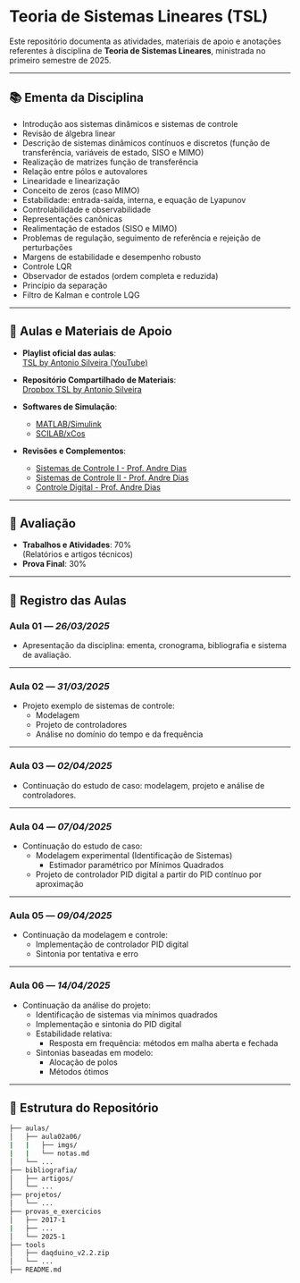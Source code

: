 # Teoria de Sistemas Lineares (TSL)

Este repositório documenta as atividades, materiais de apoio e anotações referentes à disciplina de **Teoria de Sistemas Lineares**, ministrada no primeiro semestre de 2025.

---

## 📚 Ementa da Disciplina

- Introdução aos sistemas dinâmicos e sistemas de controle
- Revisão de álgebra linear
- Descrição de sistemas dinâmicos contínuos e discretos (função de transferência, variáveis de estado, SISO e MIMO)
- Realização de matrizes função de transferência
- Relação entre pólos e autovalores
- Linearidade e linearização
- Conceito de zeros (caso MIMO)
- Estabilidade: entrada-saída, interna, e equação de Lyapunov
- Controlabilidade e observabilidade
- Representações canônicas
- Realimentação de estados (SISO e MIMO)
- Problemas de regulação, seguimento de referência e rejeição de perturbações
- Margens de estabilidade e desempenho robusto
- Controle LQR
- Observador de estados (ordem completa e reduzida)
- Princípio da separação
- Filtro de Kalman e controle LQG

---

## 🎥 Aulas e Materiais de Apoio

- **Playlist oficial das aulas**:  
  [TSL by Antonio Silveira (YouTube)](https://youtube.com/playlist?list=PL6f7H4c5Rq5hSvPXIPeRxZ_pDH8UacinN&si=GWosW05z9zrrPyVH)

- **Repositório Compartilhado de Materiais**:  
  [Dropbox TSL by Antonio Silveira](https://www.dropbox.com/scl/fo/jfhxgk939bcj9j1bv7h46/AB5XhmTI2bTapTI-T_rwnJY?rlkey=cxq7xpizvo950ml8dhoqop8m8&st=ster25ll&dl=0)

- **Softwares de Simulação**:
  - [MATLAB/Simulink](https://www.mathworks.com/)
  - [SCILAB/xCos](http://www.scilab.org/)

- **Revisões e Complementos**:
  - [Sistemas de Controle I - Prof. Andre Dias](https://youtube.com/playlist?list=PL6pEBit8ov96S98YBKH2sGODs6oaS6udX&si=y_bM_2qsZRVasMTp)
  - [Sistemas de Controle II - Prof. Andre Dias](https://youtube.com/playlist?list=PL6pEBit8ov94jES4bFdqTM0aOZxNgNOql&si=tBstPz-kUhHh3b6I)
  - [Controle Digital - Prof. Andre Dias](https://youtube.com/playlist?list=PL6pEBit8ov94P5irBvwEmQfoAAHc9mh_J&si=yt2ioUkwCy3u-rNH)

---

## 📝 Avaliação

- **Trabalhos e Atividades**: 70%  
  (Relatórios e artigos técnicos)
- **Prova Final**: 30%

---

## 📅 Registro das Aulas

### Aula 01 — *26/03/2025*
- Apresentação da disciplina: ementa, cronograma, bibliografia e sistema de avaliação.

---

### Aula 02 — *31/03/2025*
- Projeto exemplo de sistemas de controle:
  - Modelagem
  - Projeto de controladores
  - Análise no domínio do tempo e da frequência

---

### Aula 03 — *02/04/2025*
- Continuação do estudo de caso: modelagem, projeto e análise de controladores.

---

### Aula 04 — *07/04/2025*
- Continuação do estudo de caso:
  - Modelagem experimental (Identificação de Sistemas)
    - Estimador paramétrico por Mínimos Quadrados
  - Projeto de controlador PID digital a partir do PID contínuo por aproximação

---

### Aula 05 — *09/04/2025*
- Continuação da modelagem e controle:
  - Implementação de controlador PID digital
  - Sintonia por tentativa e erro

---

### Aula 06 — *14/04/2025*
- Continuação da análise do projeto:
  - Identificação de sistemas via mínimos quadrados
  - Implementação e sintonia do PID digital
  - Estabilidade relativa:
    - Resposta em frequência: métodos em malha aberta e fechada
  - Sintonias baseadas em modelo:
    - Alocação de polos
    - Métodos ótimos

---

## 📂 Estrutura do Repositório 

```bash
├── aulas/
│   ├── aula02a06/
|   |   ├── imgs/
|   |   └── notas.md
│   └── ...
├── bibliografia/
│   ├── artigos/
│   └── ...
├── projetos/
│   └── ...
├── provas_e_exercicios
│   ├── 2017-1
|   ├── ...
│   └── 2025-1
├── tools
│   ├── daqduino_v2.2.zip
│   └── ...
├── README.md
